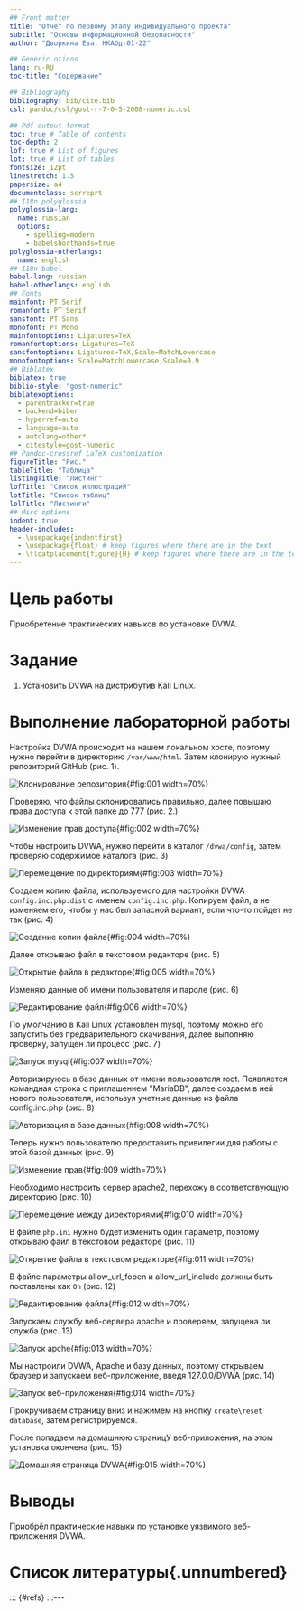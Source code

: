 ```yaml
---
## Front matter
title: "Отчет по первому этапу индивидуального проекта"
subtitle: "Основы информационной безопасности"
author: "Дворкина Ева, НКАбд-01-22"

## Generic otions
lang: ru-RU
toc-title: "Содержание"

## Bibliography
bibliography: bib/cite.bib
csl: pandoc/csl/gost-r-7-0-5-2008-numeric.csl

## Pdf output format
toc: true # Table of contents
toc-depth: 2
lof: true # List of figures
lot: true # List of tables
fontsize: 12pt
linestretch: 1.5
papersize: a4
documentclass: scrreprt
## I18n polyglossia
polyglossia-lang:
  name: russian
  options:
	- spelling=modern
	- babelshorthands=true
polyglossia-otherlangs:
  name: english
## I18n babel
babel-lang: russian
babel-otherlangs: english
## Fonts
mainfont: PT Serif
romanfont: PT Serif
sansfont: PT Sans
monofont: PT Mono
mainfontoptions: Ligatures=TeX
romanfontoptions: Ligatures=TeX
sansfontoptions: Ligatures=TeX,Scale=MatchLowercase
monofontoptions: Scale=MatchLowercase,Scale=0.9
## Biblatex
biblatex: true
biblio-style: "gost-numeric"
biblatexoptions:
  - parentracker=true
  - backend=biber
  - hyperref=auto
  - language=auto
  - autolang=other*
  - citestyle=gost-numeric
## Pandoc-crossref LaTeX customization
figureTitle: "Рис."
tableTitle: "Таблица"
listingTitle: "Листинг"
lofTitle: "Список иллюстраций"
lotTitle: "Список таблиц"
lolTitle: "Листинги"
## Misc options
indent: true
header-includes:
  - \usepackage{indentfirst}
  - \usepackage{float} # keep figures where there are in the text
  - \floatplacement{figure}{H} # keep figures where there are in the text
---
```


# Цель работы

Приобретение практических навыков по установке DVWA.

# Задание

1. Установить DVWA на дистрибутив Kali Linux.

# Выполнение лабораторной работы

Настройка DVWA происходит на нашем локальном хосте, поэтому нужно перейти в директорию `/var/www/html`. Затем клонирую нужный репозиторий GitHub (рис. 1).

![Клонирование репозитория](image/1.png){#fig:001 width=70%}

Проверяю, что файлы склонировались правильно, далее повышаю права доступа к этой папке до 777 (рис. 2.)

![Изменение прав доступа](image/2.png){#fig:002 width=70%}

Чтобы настроить DVWA, нужно перейти в каталог `/dvwa/config`, затем проверяю содержимое каталога (рис. 3)

![Перемещение по директориям](image/3.png){#fig:003 width=70%}

Создаем копию файла, используемого для настройки DVWA `config.inc.php.dist` с именем `config.inc.php`. Копируем файл, а не изменяем его, чтобы у нас был запасной вариант, если что-то пойдет не так (рис. 4)

![Создание копии файла](image/4.png){#fig:004 width=70%}

Далее открываю файл в текстовом редакторе (рис. 5)

![Открытие файла в редакторе](image/5.png){#fig:005 width=70%}

Изменяю данные об имени пользователя и пароле (рис. 6)

![Редактирование файл](image/6.png){#fig:006 width=70%}

По умолчанию в Kali Linux установлен mysql, поэтому можно его запустить без предварительного скачивания, далее выполняю проверку, запущен ли процесс (рис. 7)

![Запуск mysql](image/7.png){#fig:007 width=70%}

Авторизируюсь в базе данных от имени пользователя root. Появляется командная строка с приглашением "MariaDB", далее создаем в ней нового пользователя, используя учетные данные из файла config.inc.php (рис. 8)

![Авторизация в базе данных](image/8.png){#fig:008 width=70%}

Теперь нужно пользователю предоставить привилегии для работы с этой базой данных (рис. 9)

![Изменение прав](image/9.png){#fig:009 width=70%}

Необходимо настроить сервер apache2, перехожу в соответствующую директорию (рис. 10)

![Перемещение между директориями](image/10.png){#fig:010 width=70%}

В файле `php.ini` нужно будет изменить один параметр, поэтому открываю файл в текстовом редакторе (рис. 11)

![Открытие файла в текстовом редакторе](image/11.png){#fig:011 width=70%}

В файле параметры allow_url_fopen и allow_url_include должны быть поставлены как `On` (рис. 12)

![Редактирование файла](image/12.png){#fig:012 width=70%}

Запускаем службу веб-сервера apache и проверяем, запущена ли служба (рис. 13)

![Запуск apche](image/13.png){#fig:013 width=70%}

Мы настроили DVWA, Apache и базу данных, поэтому открываем браузер и запускаем веб-приложение, введя 127.0.0/DVWA (рис. 14)

![Запуск веб-приложения](image/14.png){#fig:014 width=70%}

Прокручиваем страницу вниз и нажимем на кнопку `create\reset database`, затем регистрируемся. 

После попадаем на домашнюю страницУ веб-приложения, на этом установка окончена (рис. 15)

![Домашняя страница DVWA](image/15.png){#fig:015 width=70%}

# Выводы

Приобрёл практические навыки по установке уязвимого веб-приложения DVWA.

# Список литературы{.unnumbered}

::: {#refs}
:::---
